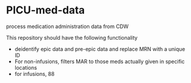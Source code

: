 # PICU-med-data
process medication administration data from CDW


This repository should have the following functionality

* deidentify epic data and pre-epic data and replace MRN with a unique ID
* For non-infusions, filters MAR to those meds actually given in specific locations
* for infusions, 88  
